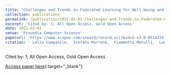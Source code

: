 ```yaml
---
title: "Challenges and Trends in Federated Learning for Well-being and Healthcare"
collection: publications
permalink: /publication/2022-01-01-Challenges-and-Trends-in-Federated-Learning-for-Well-being-and-Healthcare
excerpt: 'Cited by: 1; All Open Access, Gold Open Access'
date: 2022-01-01
venue: 'Procedia Computer Science'
paperurl: 'https://www.scopus.com/inward/record.uri?eid=2-s2.0-85143351242&doi=10.1016%2fj.procs.2022.09.170&partnerID=40&md5=2c911f62aa7ebbca097097e69b0ff890'
citation: ' Lelio Campanile,  Stefano Marrone,  Fiammetta Marulli,  Laura Verde, &quot;Challenges and Trends in Federated Learning for Well-being and Healthcare.&quot; Procedia Computer Science, 2022.'
---
```

Cited by: 1; All Open Access, Gold Open Access

[Access paper here](https://www.scopus.com/inward/record.uri?eid=2-s2.0-85143351242&doi=10.1016%2fj.procs.2022.09.170&partnerID=40&md5=2c911f62aa7ebbca097097e69b0ff890){:target="_blank"}
